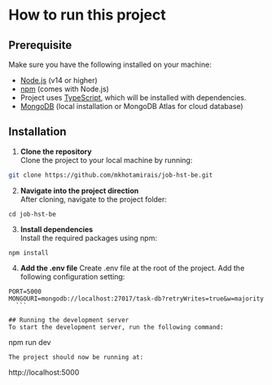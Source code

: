 # How to run this project

## Prerequisite
Make sure you have the following installed on your machine:
- [Node.js](https://nodejs.org/en/) (v14 or higher)
- [npm](https://www.npmjs.com/get-npm) (comes with Node.js)
- Project uses [TypeScript](https://www.typescriptlang.org/), which will be installed with dependencies.
- [MongoDB](https://www.mongodb.com/) (local installation or MongoDB Atlas for cloud database)

## Installation
1. **Clone the repository**   
Clone the project to your local machine by running:

  ```bash
  git clone https://github.com/mkhotamirais/job-hst-be.git
  ```
2. **Navigate into the project direction**  
After cloning, navigate to the project folder:

  ```
  cd job-hst-be
  ```
3. **Install dependencies**   
Install the required packages using npm:
  ```
  npm install
  ```

4. **Add the .env file**
Create .env file at the root of the project. Add the following configuration setting:

  ```
  PORT=5000
  MONGOURI=mongodb://localhost:27017/task-db?retryWrites=true&w=majority
    ```

## Running the development server   
To start the development server, run the following command:

  ```
  npm run dev
  ```
The project should now be running at:

  ```
  http://localhost:5000
  ```